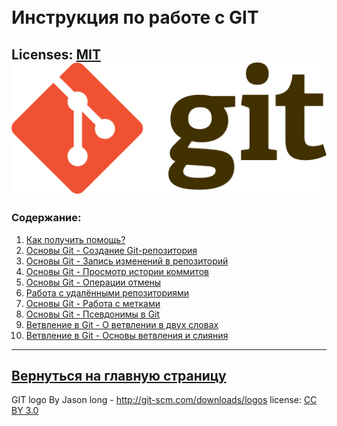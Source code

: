 # <br>Инструкция по работе с GIT
Licenses: [MIT](./license.md)
![git-logo](./512px-Git-logo.svg.png)
---
### Содержание:
1. [Как получить помощь?](./help.md)
2. [Основы Git - Создание Git-репозитория](./CreateGitRep.md)
3. [Основы Git - Запись изменений в репозиторий](./RecChangesRep.md)
4. [Основы Git - Просмотр истории коммитов](./ViewHistoryCommit.md)
5. [Основы Git - Операции отмены](./OperationCancel.md)
6. [Работа с удалёнными репозиториями](./WorkRemoteRep.md)
7. [Основы Git - Работа с метками](./WorkLabel.md)
8. [Основы Git - Псевдонимы в Git](./aliasGit.md)
9. [Ветвление в Git - О ветвлении в двух словах](./branching.md)
10. [Ветвление в Git - Основы ветвления и слияния](./branchMerge.md)
---
[Вернуться на главную страницу](./readme.md)
---
GIT logo By Jason long - http://git-scm.com/downloads/logos
license: [CC BY 3.0](https://creativecommons.org/licenses/by/3.0/)